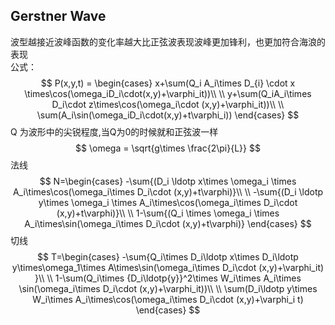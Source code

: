 ## Gerstner Wave
波型越接近波峰函数的变化率越大比正弦波表现波峰更加锋利，也更加符合海浪的表现   
公式：
$$
P(x,y,t) =
\begin{cases}
x+\sum(Q_i A_i\times D_{i} \cdot x \times\cos(\omega_iD_i\cdot(x,y)+\varphi_it))\\
\\
y+\sum(Q_iA_i\times D_i\cdot z\times\cos(\omega_i\cdot (x,y)+\varphi_it))\\
\\
\sum(A_i\sin(\omega_iD_i\cdot(x,y)+t\varphi_i))
\end{cases}
$$
Q 为波形中的尖锐程度,当Q为0的时候就和正弦波一样
$$
\omega = \sqrt{g\times \frac{2\pi}{L}}
$$
法线
$$
N=\begin{cases}
-\sum{(D_i \ldotp x\times \omega_i \times A_i\times\cos(\omega_i\times D_i\cdot (x,y)+t\varphi)}\\
\\
-\sum{(D_i \ldotp y\times \omega_i \times A_i\times\cos(\omega_i\times D_i\cdot (x,y)+t\varphi)}\\
\\
1-\sum{(Q_i \times \omega_i \times A_i\times\sin(\omega_i\times D_i\cdot (x,y)+t\varphi)}
\end{cases}
$$
切线
$$
T=\begin{cases}
-\sum{Q_i\times D_i\ldotp x\times D_i\ldotp y\times\omega_1\times A\times\sin(\omega_i\times D_i\cdot (x,y)+\varphi_it) }\\
\\
1-\sum(Q_i\times {D_i\ldotp{y}}^2\times W_i\times A_i\times \sin(\omega_i\times D_i\cdot (x,y)+\varphi_it))\\
\\
\sum(D_i\ldotp y\times W_i\times A_i\times\cos(\omega_i\times D_i\cdot (x,y)+\varphi_i t)
\end{cases}
$$